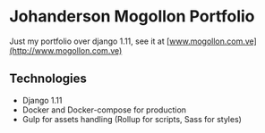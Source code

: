 # Johanderson Mogollon Portfolio

Just my portfolio over django 1.11, see it at [www.mogollon.com.ve](http://www.mogollon.com.ve)

## Technologies

* Django 1.11
* Docker and Docker-compose for production
* Gulp for assets handling (Rollup for scripts, Sass for styles)
